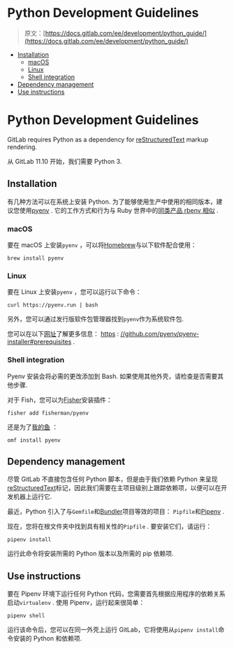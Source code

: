 # Python Development Guidelines

> 原文：[https://docs.gitlab.com/ee/development/python_guide/](https://docs.gitlab.com/ee/development/python_guide/)

*   [Installation](#installation)
    *   [macOS](#macos)
    *   [Linux](#linux)
    *   [Shell integration](#shell-integration)
*   [Dependency management](#dependency-management)
*   [Use instructions](#use-instructions)

# Python Development Guidelines[](#python-development-guidelines "Permalink")

GitLab requires Python as a dependency for [reStructuredText](https://docutils.sourceforge.io/rst.html) markup rendering.

从 GitLab 11.10 开始，我们需要 Python 3.

## Installation[](#installation "Permalink")

有几种方法可以在系统上安装 Python. 为了能够使用生产中使用的相同版本，建议您使用[pyenv](https://github.com/pyenv/pyenv) . 它的工作方式和行为与 Ruby 世界中的[同类产品 rbenv 相似](https://github.com/rbenv/rbenv) .

### macOS[](#macos "Permalink")

要在 macOS 上安装`pyenv` ，可以将[Homebrew](https://brew.sh/)与以下软件配合使用：

```
brew install pyenv 
```

### Linux[](#linux "Permalink")

要在 Linux 上安装`pyenv` ，您可以运行以下命令：

```
curl https://pyenv.run | bash 
```

另外，您可以通过发行版软件包管理器找到`pyenv`作为系统软件包.

您可以在以下[网址](https://github.com/pyenv/pyenv-installer#prerequisites)了解更多信息： [https](https://github.com/pyenv/pyenv-installer#prerequisites) : [//github.com/pyenv/pyenv-installer#prerequisites](https://github.com/pyenv/pyenv-installer#prerequisites) .

### Shell integration[](#shell-integration "Permalink")

Pyenv 安装会将必需的更改添加到 Bash. 如果使用其他外壳，请检查是否需要其他步骤.

对于 Fish，您可以为[Fisher](https://github.com/jorgebucaran/fisher)安装插件：

```
fisher add fisherman/pyenv 
```

还是为了[我的鱼](https://github.com/oh-my-fish/oh-my-fish) ：

```
omf install pyenv 
```

## Dependency management[](#dependency-management "Permalink")

尽管 GitLab 不直接包含任何 Python 脚本，但是由于我们依赖 Python 来呈现[reStructuredText](https://docutils.sourceforge.io/rst.html)标记，因此我们需要在主项目级别上跟踪依赖项，以便可以在开发机器上运行它.

最近，Python 引入了与`Gemfile`和[Bundler](https://bundler.io/)项目等效的项目： `Pipfile`和[Pipenv](https://pipenv.readthedocs.io/en/latest/) .

现在，您将在根文件夹中找到具有相关性的`Pipfile` . 要安装它们，请运行：

```
pipenv install 
```

运行此命令将安装所需的 Python 版本以及所需的 pip 依赖项.

## Use instructions[](#use-instructions "Permalink")

要在 Pipenv 环境下运行任何 Python 代码，您需要首先根据应用程序的依赖关系启动`virtualenv` . 使用 Pipenv，运行起来很简单：

```
pipenv shell 
```

运行该命令后，您可以在同一外壳上运行 GitLab，它将使用从`pipenv install`命令安装的 Python 和依赖项.
